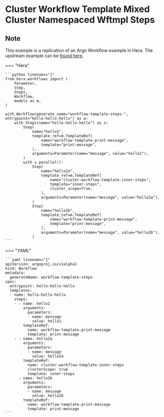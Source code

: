 # Cluster Workflow Template  Mixed Cluster Namespaced Wftmpl Steps

## Note

This example is a replication of an Argo Workflow example in Hera.
The upstream example can be [found here](https://github.com/argoproj/argo-workflows/blob/main/examples/cluster-workflow-template/mixed-cluster-namespaced-wftmpl-steps.yaml).




=== "Hera"

    ```python linenums="1"
    from hera.workflows import (
        Parameter,
        Step,
        Steps,
        Workflow,
        models as m,
    )

    with Workflow(generate_name="workflow-template-steps-", entrypoint="hello-hello-hello") as w:
        with Steps(name="hello-hello-hello") as s:
            Step(
                name="hello1",
                template_ref=m.TemplateRef(
                    name="workflow-template-print-message",
                    template="print-message",
                ),
                arguments=Parameter(name="message", value="hello1"),
            )
            with s.parallel():
                Step(
                    name="hello2a",
                    template_ref=m.TemplateRef(
                        name="cluster-workflow-template-inner-steps",
                        template="inner-steps",
                        cluster_scope=True,
                    ),
                    arguments=Parameter(name="message", value="hello2a"),
                )
                Step(
                    name="hello2b",
                    template_ref=m.TemplateRef(
                        name="workflow-template-print-message",
                        template="print-message",
                    ),
                    arguments=Parameter(name="message", value="hello2b"),
                )
    ```

=== "YAML"

    ```yaml linenums="1"
    apiVersion: argoproj.io/v1alpha1
    kind: Workflow
    metadata:
      generateName: workflow-template-steps-
    spec:
      entrypoint: hello-hello-hello
      templates:
      - name: hello-hello-hello
        steps:
        - - name: hello1
            arguments:
              parameters:
              - name: message
                value: hello1
            templateRef:
              name: workflow-template-print-message
              template: print-message
        - - name: hello2a
            arguments:
              parameters:
              - name: message
                value: hello2a
            templateRef:
              name: cluster-workflow-template-inner-steps
              clusterScope: true
              template: inner-steps
          - name: hello2b
            arguments:
              parameters:
              - name: message
                value: hello2b
            templateRef:
              name: workflow-template-print-message
              template: print-message
    ```

